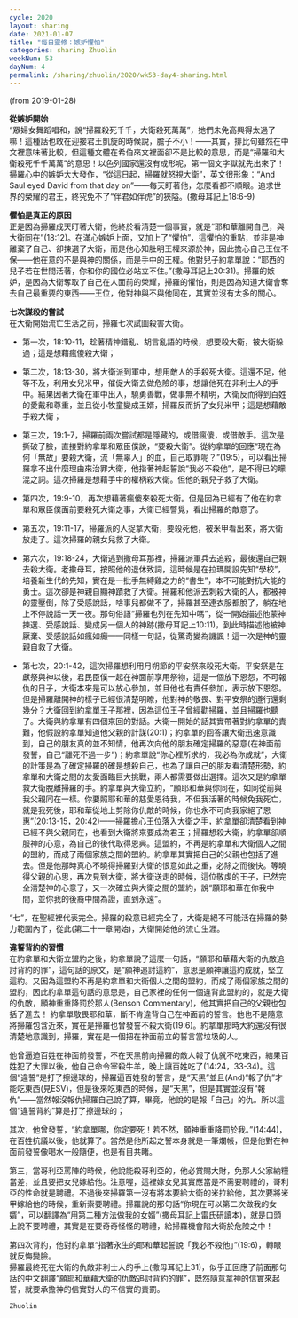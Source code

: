 ```yaml
---
cycle: 2020
layout: sharing
date: 2021-01-07
title: "每日靈修：嫉妒懼怕"
categories: sharing Zhuolin
weekNum: 53
dayNum: 4
permalink: /sharing/zhuolin/2020/wk53-day4-sharing.html
---
```

(from 2019-01-28)

**從嫉妒開始**    
“眾婦女舞蹈唱和，說“掃羅殺死千千，大衛殺死萬萬”，她們未免高興得太過了嘛！這種話也敢在迎接君王凱旋的時候說，膽子不小！——其實，排比句雖然在中文裡意味著比較，但這種文體在希伯來文裡面卻不是比較的意思，而是“掃羅和大衛殺死千千萬萬”的意思！以色列國家還沒有成形呢，第一個文字獄就先出來了！掃羅心中的嫉妒大大發作，“從這日起，掃羅就怒視大衛”，英文很形象：“And Saul eyed David from that day  on”——每天盯著他，怎麼看都不順眼。追求世界的榮耀的君王，終究免不了“伴君如伴虎”的狹隘。(撒母耳記上18:6-9)  

**懼怕是真正的原因**    
正是因為掃羅成天盯著大衛，他終於看清楚一個事實，就是“耶和華離開自己，與大衛同在”(18:12)。在滿心嫉妒上面，又加上了“懼怕”，這懼怕的重點，並非是神離棄了自己、卻揀選了大衛，而是他心知肚明王權來源於神，因此擔心自己王位不保——他在意的不是與神的關係，而是手中的王權。他對兒子約拿單說：“耶西的兒子若在世間活著，你和你的國位必站立不住。”(撒母耳記上20:31)。掃羅的嫉妒，是因為大衛奪取了自己在人面前的榮耀，掃羅的懼怕，則是因為知道大衛會奪去自己最重要的東西——王位，他對神與不與他同在，其實並沒有太多的關心。  

**七次謀殺的嘗試**    
在大衛開始流亡生活之前，掃羅七次試圖殺害大衛。    
+ 第一次，18:10-11，趁著精神錯亂、胡言亂語的時候，想要殺大衛，被大衛躲過；這是想藉瘋傻殺大衛；    

+ 第二次，18:13-30，將大衛派到軍中，想用敵人的手殺死大衛。這還不足，他等不及，利用女兒米甲，催促大衛去做危險的事，想讓他死在非利士人的手中。結果因著大衛在軍中出入，驍勇善戰，做事無不精明，大衛反而得到百姓的愛戴和尊重，並且從小牧童變成王婿，掃羅反而折了女兒米甲；這是想藉敵手殺大衛；    

+ 第三次，19:1-7，掃羅前兩次嘗試都是隱藏的，或借瘋傻，或借敵手。這次是撕破了臉，直接對約拿單和眾臣僕說，“要殺大衛”。從約拿單的回應“現在為何「無故」要殺大衛，流「無辜人」的血，自己取罪呢？”(19:5)，可以看出掃羅拿不出什麼理由來治罪大衛，他指著神起誓說“我必不殺他”，是不得已的矇混之詞。這次掃羅是想藉手中的權柄殺大衛。但他的親兒子救了大衛。    

+ 第四次，19:9-10，再次想藉著瘋傻來殺死大衛。但是因為已經有了他在約拿單和眾臣僕面前要殺死大衛之事，大衛已經警覺，看出掃羅的敵意了。    

+ 第五次，19:11-17，掃羅派的人捉拿大衛，要殺死他，被米甲看出來，將大衛放走了。這次掃羅的親女兒救了大衛。    

+ 第六次，19:18-24，大衛逃到撒母耳那裡，掃羅派軍兵去追殺，最後還自己親去殺大衛。老撒母耳，按照他的退休致詞，這時候是在拉瑪開設先知“學校”，培養新生代的先知，實在是一批手無縛雞之力的“書生”，本不可能對抗大能的勇士。這次卻是神親自顯神蹟救了大衛。掃羅和他派去刺殺大衛的人，都被神的靈壓倒，除了受感說話，啥事兒都做不了，掃羅甚至連衣服都脫了，躺在地上不停說話一天一夜。那句俗語“掃羅也列在先知中嗎”，從一開始描述他蒙神揀選、受感說話、變成另一個人的神跡(撒母耳記上10:11)，到此時描述他被神厭棄、受感說話如瘋如癲——同樣一句話，從驚奇變為譏諷！這一次是神的靈親自救了大衛。    

+ 第七次，20:1-42，這次掃羅想利用月朔節的平安祭來殺死大衛。平安祭是在獻祭與神以後，君民臣僕一起在神面前享用祭物，這是一個放下恩怨，不可報仇的日子，大衛本來是可以放心參加，並且他也有責任參加，表示放下恩怨。但是掃羅離開神的樣子已經很清楚明瞭，他對神的敬畏、對平安祭的遵行還剩幾分？大衛回到約拿單王子那裡，因為這位王子曾經勸掃羅，並且掃羅也聽了。大衛與約拿單有四個來回的對話。大衛一開始的話其實帶著對約拿單的責難，他假設約拿單知道他父親的計謀(20:1)；約拿單的回答讓大衛迅速意識到，自己的朋友真的並不知情，他再次向他的朋友確定掃羅的惡意(在神面前發誓，自己“離死不過一步”)；約拿單說“你心裡所求的，我必為你成就”，大衛的計策是為了確定掃羅的確是想殺自己，也為了讓自己的朋友看清楚形勢，約拿單和大衛之間的友愛面臨巨大挑戰，兩人都需要做出選擇。這次又是約拿單救大衛脫離掃羅的手。約拿單與大衛立約，“願耶和華與你同在，如同從前與我父親同在一樣。你要照耶和華的慈愛恩待我，不但我活著的時候免我死亡，就是我死後，耶和華從地上剪除你仇敵的時候，你也永不可向我家絕了恩惠”(20:13-15，20:42)——掃羅擔心王位落入大衛之手，約拿單卻清楚看到神已經不與父親同在，也看到大衛將來要成為君王；掃羅想殺大衛，約拿單卻順服神的心意，為自己的後代取得恩典。這盟約，不再是約拿單和大衛個人之間的盟約，而成了兩個家族之間的盟約。約拿單其實把自己的父親也包括了進去。但是他那時真心不曉得掃羅對大衛的恨意如此之重，必除之而後快。等曉得父親的心思，再次見到大衛，將大衛送走的時候，這位敬虔的王子，已然完全清楚神的心意了，又一次確立與大衛之間的盟約，說“願耶和華在你我中間，並你我的後裔中間為證，直到永遠”。    

“七”，在聖經裡代表完全。掃羅的殺意已經完全了，大衛是絕不可能活在掃羅的勢力範圍內了，從此(第二十一章開始)，大衛開始他的流亡生涯。  

**違誓背約的習慣**    
在約拿單和大衛立盟約之後，約拿單說了這麼一句話，“願耶和華藉大衛的仇敵追討背約的罪”，這句話的原文，是“願神追討這約”，意思是願神讓這約成就，堅立這約。又因為這盟約不再是約拿單和大衛個人之間的盟約，而成了兩個家族之間的盟約，因此約拿單這句話的意思是，自己家裡的任何一個違背此盟約的，就是大衛的仇敵，願神重重降罰於那人(Benson Commentary)，他其實把自己的父親也包括了進去！  約拿單敬畏耶和華，斷不肯違背自己在神面前的誓言。他也不是隨意將掃羅包含近來，實在是掃羅也曾發誓不殺大衛(19:6)。約拿單那時大約還沒有很清楚地意識到，掃羅，實在是一個把在神面前立的誓言當垃圾的人。    

他曾逼迫百姓在神面前發誓，不在天黑前向掃羅的敵人報了仇就不吃東西，結果百姓犯了大罪以後，他自己命令宰殺牛羊，晚上讓百姓吃了(14:24，33-34)。這個“違誓”是打了擦邊球的，掃羅逼百姓發的誓言，是“天黑”並且(And)“報了仇”才能吃東西(見ESV)，但是後來吃東西的時候，是“天黑”，但是其實並沒有“報仇”——當然報沒報仇掃羅自己說了算，畢竟，他說的是報「自己」的仇。所以這個“違誓背約”算是打了擦邊球的；    

其次，他曾發誓，“約拿單哪，你定要死！若不然，願神重重降罰於我。”(14:44)，在百姓抗議以後，他就算了。當然是他所起之誓本身就是一筆爛帳，但是他對在神面前發誓像喝水一般隨便，也是有目共睹。    

第三，當哥利亞罵陣的時候，他說能殺哥利亞的，他必賞賜大財，免那人父家納糧當差，並且要把女兒嫁給他。注意喔，這裡嫁女兒其實應當是不需要聘禮的，哥利亞的性命就是聘禮。不過後來掃羅第一沒有將本要給大衛的米拉給他，其次要將米甲嫁給他的時候，重新索要聘禮。掃羅說的那句話“你現在可以第二次做我的女婿”，可以翻譯為“用第二種方法做我的女婿”(撒母耳記上雷氏研讀本)，就是口頭上說不要聘禮，其實是在要奇奇怪怪的聘禮，給掃羅機會陷大衛於危險之中！    

第四次背約，他對約拿單“指著永生的耶和華起誓說「我必不殺他」”(19:6)，轉眼就反悔變臉。    
掃羅最終死在大衛的仇敵非利士人的手上(撒母耳記上31)，似乎正回應了前面那句話的中文翻譯“願耶和華藉大衛的仇敵追討背約的罪”，既然隨意拿神的信實來起誓，就要承擔神的信實對人的不信實的責罰。  

`Zhuolin`  
